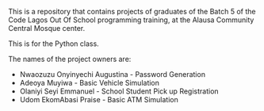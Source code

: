 This is a repository that contains projects of graduates of the Batch 5 of the Code Lagos Out Of School programming training, at the Alausa Community Central Mosque center. 

This is for the Python class.

The names of the project owners are:
  - Nwaozuzu Onyinyechi Augustina - Password Generation
  - Adeoya Muyiwa - Basic Vehicle Simulation
  - Olaniyi Seyi Emmanuel - School Student Pick up Registration
  - Udom EkomAbasi Praise - Basic ATM Simulation
